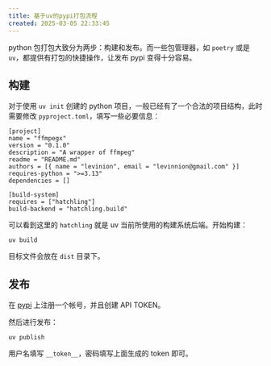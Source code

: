 ```yaml
---
title: 基于uv的pypi打包流程
created: 2025-03-05 22:33:45
---
```

python 包打包大致分为两步：构建和发布。而一些包管理器，如 `poetry` 或是 `uv`，都提供有打包的快捷操作，让发布 pypi 变得十分容易。

## 构建

对于使用 `uv init` 创建的 python 项目，一般已经有了一个合法的项目结构，此时需要修改 `pyproject.toml`，填写一些必要信息：

```shell
[project]
name = "ffmpegx"
version = "0.1.0"
description = "A wrapper of ffmpeg"
readme = "README.md"
authors = [{ name = "levinion", email = "levinnion@gmail.com" }]
requires-python = ">=3.13"
dependencies = []

[build-system]
requires = ["hatchling"]
build-backend = "hatchling.build"
```

可以看到这里的 `hatchling` 就是 uv 当前所使用的构建系统后端。开始构建：

```shell
uv build
```

目标文件会放在 `dist` 目录下。

## 发布

在 [pypi](https://pypi.org/) 上注册一个帐号，并且创建 API TOKEN。

然后进行发布：

```shell
uv publish
```

用户名填写 `__token__`，密码填写上面生成的 token 即可。
